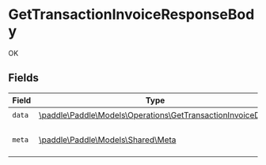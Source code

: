 # GetTransactionInvoiceResponseBody

OK


## Fields

| Field                                                                                                              | Type                                                                                                               | Required                                                                                                           | Description                                                                                                        |
| ------------------------------------------------------------------------------------------------------------------ | ------------------------------------------------------------------------------------------------------------------ | ------------------------------------------------------------------------------------------------------------------ | ------------------------------------------------------------------------------------------------------------------ |
| `data`                                                                                                             | [\paddle\Paddle\Models\Operations\GetTransactionInvoiceData](../../Models/Operations/GetTransactionInvoiceData.md) | :heavy_check_mark:                                                                                                 | N/A                                                                                                                |
| `meta`                                                                                                             | [\paddle\Paddle\Models\Shared\Meta](../../Models/Shared/Meta.md)                                                   | :heavy_check_mark:                                                                                                 | Information about this response.                                                                                   |